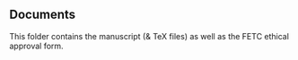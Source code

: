 ## Documents

This folder contains the manuscript (& TeX files) as well as the FETC ethical approval form.
